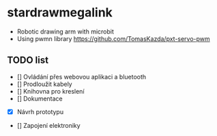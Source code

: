 # stardrawmegalink
- Robotic drawing arm with microbit 
- Using pwmn library https://github.com/TomasKazda/pxt-servo-pwm

## TODO list
- [] Ovládání přes webovou aplikaci a bluetooth
- [] Prodloužit kabely
- [] Knihovna pro kreslení
- [] Dokumentace
- [x] Návrh prototypu
- [] Zapojení elektroniky
